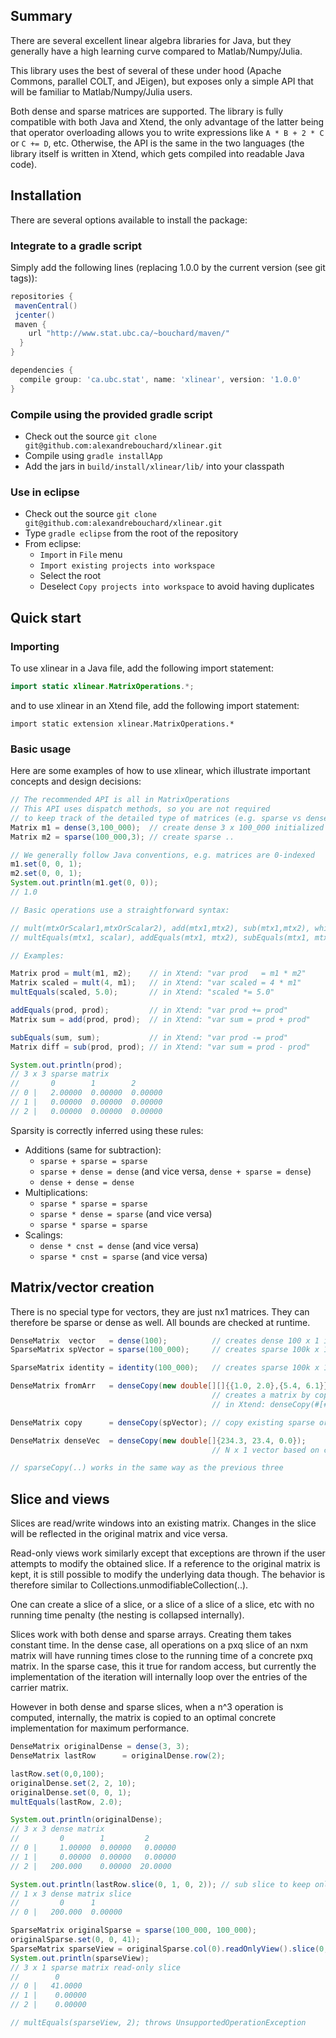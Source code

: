 <!-- File generated by tutorialj -->

Summary 
-------

There are several excellent linear algebra libraries for Java, but they generally have a 
high learning curve compared to Matlab/Numpy/Julia.

This library uses the best of several of these under hood (Apache Commons, parallel COLT, and JEigen), 
but exposes only a simple API that will be familiar to Matlab/Numpy/Julia users.

Both dense and sparse matrices are supported. The library is fully compatible with both 
Java and Xtend, the only advantage of the latter being that operator overloading allows 
you to write expressions like ``A * B + 2 * C`` or ``C += D``, etc. Otherwise, the API 
is the same in the two languages (the library itself is written in Xtend, which gets compiled 
into readable Java code).


Installation
------------

There are several options available to install the package:

### Integrate to a gradle script

Simply add the following lines (replacing 1.0.0 by the current version (see git tags)):

```groovy
repositories {
 mavenCentral()
 jcenter()
 maven {
    url "http://www.stat.ubc.ca/~bouchard/maven/"
  }
}

dependencies {
  compile group: 'ca.ubc.stat', name: 'xlinear', version: '1.0.0'
}
```

### Compile using the provided gradle script

- Check out the source ``git clone git@github.com:alexandrebouchard/xlinear.git``
- Compile using ``gradle installApp``
- Add the jars in ``build/install/xlinear/lib/`` into your classpath

### Use in eclipse

- Check out the source ``git clone git@github.com:alexandrebouchard/xlinear.git``
- Type ``gradle eclipse`` from the root of the repository
- From eclipse:
  - ``Import`` in ``File`` menu
  - ``Import existing projects into workspace``
  - Select the root
  - Deselect ``Copy projects into workspace`` to avoid having duplicates


Quick start
-----------

### Importing

To use xlinear in a Java file, add the following import statement:

```java
import static xlinear.MatrixOperations.*;
```

and to use xlinear in an Xtend file, add the following import statement:

```Xtend
import static extension xlinear.MatrixOperations.*
```

### Basic usage

Here are some examples of how to use xlinear, which illustrate important 
concepts and design decisions:

```java
// The recommended API is all in MatrixOperations
// This API uses dispatch methods, so you are not required
// to keep track of the detailed type of matrices (e.g. sparse vs dense)
Matrix m1 = dense(3,100_000);  // create dense 3 x 100_000 initialized at 0's 
Matrix m2 = sparse(100_000,3); // create sparse ..

// We generally follow Java conventions, e.g. matrices are 0-indexed
m1.set(0, 0, 1);
m2.set(0, 0, 1);
System.out.println(m1.get(0, 0));
// 1.0

// Basic operations use a straightforward syntax: 

// mult(mtxOrScalar1,mtxOrScalar2), add(mtx1,mtx2), sub(mtx1,mtx2), which do not modify the inputs
// multEquals(mtx1, scalar), addEquals(mtx1, mtx2), subEquals(mtx1, mtx2), which modify mtx1

// Examples:

Matrix prod = mult(m1, m2);    // in Xtend: "var prod   = m1 * m2"
Matrix scaled = mult(4, m1);   // in Xtend: "var scaled = 4 * m1"
multEquals(scaled, 5.0);       // in Xtend: "scaled *= 5.0"

addEquals(prod, prod);         // in Xtend: "var prod += prod"
Matrix sum = add(prod, prod);  // in Xtend: "var sum = prod + prod"

subEquals(sum, sum);           // in Xtend: "var prod -= prod"
Matrix diff = sub(prod, prod); // in Xtend: "var sum = prod - prod"

System.out.println(prod);  
// 3 x 3 sparse matrix
//       0        1        2      
// 0 |   2.00000  0.00000  0.00000
// 1 |   0.00000  0.00000  0.00000
// 2 |   0.00000  0.00000  0.00000
```

Sparsity is correctly inferred using these rules:

- Additions (same for subtraction):
    - ``sparse + sparse = sparse`` 
    - ``sparse + dense = dense`` (and vice versa, ``dense + sparse = dense``)
    - ``dense + dense = dense`` 
- Multiplications: 
    - ``sparse * sparse = sparse``
    - ``sparse * dense = sparse`` (and vice versa)
    - ``sparse * sparse = sparse``
- Scalings:
    - ``dense * cnst = dense`` (and vice versa)
    - ``sparse * cnst = sparse`` (and vice versa)


Matrix/vector creation
-----------------------

There is no special type for vectors, they are just nx1 matrices. They can therefore 
be sparse or dense as well. All bounds are checked at runtime. 

```java
DenseMatrix  vector   = dense(100);          // creates dense 100 x 1 initialized at 0
SparseMatrix spVector = sparse(100_000);     // creates sparse 100k x 1 vector init at 0

SparseMatrix identity = identity(100_000);   // creates sparse 100k x 100k identity matrix

DenseMatrix fromArr   = denseCopy(new double[][]{{1.0, 2.0},{5.4, 6.1}});
                                             // creates a matrix by copying array
                                             // in Xtend: denseCopy(#[#[1.0, 2.0], #[5.4, 6.1]])

DenseMatrix copy      = denseCopy(spVector); // copy existing sparse or dense into to a new dense

DenseMatrix denseVec  = denseCopy(new double[]{234.3, 23.4, 0.0}); 
                                             // N x 1 vector based on copying

// sparseCopy(..) works in the same way as the previous three
```

Slice and views
---------------

Slices are read/write windows into an existing matrix. Changes in the slice will be reflected 
in the original matrix and vice versa. 

Read-only views work similarly except that exceptions are thrown if the user attempts to modify
the obtained slice. If a reference to the original matrix is kept, it is still possible to 
modify the underlying data though. The behavior is therefore similar to 
Collections.unmodifiableCollection(..).

One can create a slice of a slice, or a slice of a slice of a slice, etc with no running time 
penalty (the nesting is collapsed internally).

Slices work with both dense and sparse arrays. Creating them takes constant time. 
In the dense case, all operations on a pxq slice of an nxm matrix will 
have running times close to the running time of a concrete pxq matrix.
In the sparse case, this it true for random access, but currently the implementation of the 
iteration will internally loop over the entries of the carrier matrix.  

However in both dense and sparse slices, when a n^3 operation is computed, internally,
the matrix is copied to an optimal concrete implementation for maximum performance.

```java
DenseMatrix originalDense = dense(3, 3);
DenseMatrix lastRow      = originalDense.row(2);

lastRow.set(0,0,100);
originalDense.set(2, 2, 10);
originalDense.set(0, 0, 1);
multEquals(lastRow, 2.0); 

System.out.println(originalDense);
// 3 x 3 dense matrix
//         0        1         2      
// 0 |     1.00000  0.00000   0.00000
// 1 |     0.00000  0.00000   0.00000
// 2 |   200.000    0.00000  20.0000 

System.out.println(lastRow.slice(0, 1, 0, 2)); // sub slice to keep only first 2 cols
// 1 x 3 dense matrix slice
//         0      1          
// 0 |   200.000  0.00000

SparseMatrix originalSparse = sparse(100_000, 100_000);
originalSparse.set(0, 0, 41);
SparseMatrix sparseView = originalSparse.col(0).readOnlyView().slice(0, 3, 0, 1);
System.out.println(sparseView);
// 3 x 1 sparse matrix read-only slice
//        0      
// 0 |   41.0000 
// 1 |    0.00000
// 2 |    0.00000

// multEquals(sparseView, 2); throws UnsupportedOperationException
```

